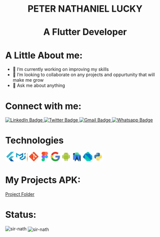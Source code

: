 
<div  align="center">
  <h1  align="center">
  PETER NATHANIEL LUCKY
  </h1>
   <h1  align="center">
  A Flutter Developer
  </h1>
  </div>


# A Little About me: 
- 🔭 I’m currently working on improving my skills
- 👯 I’m looking to collaborate on any projects and oppurtunity that will make me grow
- 💬 Ask me about anything

# Connect with me:

<div id="badges" align="left">
  <a href="https://www.linkedin.com/in/peter-nathaniel-455425215/">
    <img src="https://img.shields.io/badge/LinkedIn-blue?style=for-the-badge&logo=linkedin&logoColor=white" alt="LinkedIn Badge"/>
  </a>
  <a href="https://twitter.com/Sir__Nath">
    <img src="https://img.shields.io/badge/Twitter-blue?style=for-the-badge&logo=twitter&logoColor=white" alt="Twitter Badge"/>
  </a>
 <a href="mailto:peternathaniel49@gmail.com">
    <img src="https://img.shields.io/badge/Gmail-blue?style=for-the-badge&logo=gmail&logoColor=white" alt="Gmail Badge"/>
  </a>
   <a href="https://wa.me/+2349057343593">
    <img src="https://img.shields.io/badge/Whatsapp-blue?style=for-the-badge&logo=whatsapp&logoColor=white" alt="Whatsapp Badge"/>
  </a>
  
</div>
<div  align="left">

# Technologies

<div>
  <img src="https://github.com/devicons/devicon/blob/master/icons/flutter/flutter-original.svg" title="Flutter" alt="Flutter" width="30" height="30"/>
  <img src="https://github.com/devicons/devicon/blob/master/icons/materialui/materialui-original.svg" title="Material UI" alt="Material UI" width="30" height="30"/>
  <img src="https://github.com/devicons/devicon/blob/master/icons/firebase/firebase-plain.svg" title="Firebase" alt="Firebase" width="3" height="30"/>
  <img src="https://github.com/devicons/devicon/blob/master/icons/git/git-original.svg" title="Git" **alt="Git" width="30" height="30"/>
  <img src="https://github.com/devicons/devicon/blob/master/icons/figma/figma-original.svg" title="Figma" **alt="Figma" width="30" height="30"/>
  <img src="https://github.com/devicons/devicon/blob/master/icons/google/google-original.svg" title="Google" **alt="Google" width="30" height="30"/>
  <img src="https://github.com/devicons/devicon/blob/master/icons/android/android-original.svg" title="Android" **alt="Android" width="30" height="30"/>
  <img src="https://github.com/devicons/devicon/blob/master/icons/androidstudio/androidstudio-original.svg" title="AndroidStudio" **alt="AndroidStudio" width="30" height="30"/>
  <img src="https://github.com/devicons/devicon/blob/master/icons/dart/dart-original.svg" title="Dart" **alt="Dart" width="30" height="30"/>
  <img src="https://github.com/devicons/devicon/blob/master/icons/python/python-original.svg" title="Python" **alt="Python" width="30" height="30"/>
</div>


# My Projects APK: 
[Project Folder](https://drive.google.com/drive/folders/18LXwMcP91qivhHiBBhgdWLIZJE-NZ90_ )

# Status:
  
<p><img align="left" src="https://github-readme-stats.vercel.app/api/top-langs?username=sir-nath&show_icons=true&locale=en&layout=compact" alt="sir-nath" /></p>

<p>&nbsp;<img align="center" src="https://github-readme-stats.vercel.app/api?username=sir-nath&show_icons=true&locale=en" alt="sir-nath" /></p>



